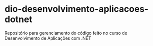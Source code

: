 # dio-desenvolvimento-aplicacoes-dotnet
Repositório para gerenciamento do código feito no curso de Desenvolvimento de Aplicações com .NET
